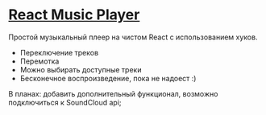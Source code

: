 # [React Music Player](https://origin5665.github.io/react-music-app/)

Простой музыкальный плеер на чистом React с использованием хуков.

- Переключение треков
- Перемотка
- Можно выбирать доступные треки
- Бесконечное воспроизведение, пока не надоест :)

В планах: добавить дополнительный функционал, возможно подключиться к SoundCloud api;



